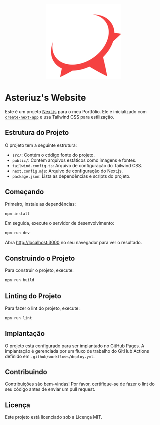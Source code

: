 <p align="center">
  <img src="./src/assets/logo/LogoMark.svg" width="240" alt="Asteriuz Logo" />
</p>

# Asteriuz's Website

Este é um projeto [Next.js](https://nextjs.org/) para o meu Portfólio. Ele é inicializado com [`create-next-app`](https://github.com/vercel/next.js/tree/canary/packages/create-next-app) e usa Tailwind CSS para estilização.

## Estrutura do Projeto

O projeto tem a seguinte estrutura:

- `src/`: Contém o código fonte do projeto.
- `public/`: Contém arquivos estáticos como imagens e fontes.
- `tailwind.config.ts`: Arquivo de configuração do Tailwind CSS.
- `next.config.mjs`: Arquivo de configuração do Next.js.
- `package.json`: Lista as dependências e scripts do projeto.

## Começando

Primeiro, instale as dependências:

```bash
npm install
```

Em seguida, execute o servidor de desenvolvimento:

```bash
npm run dev
```

Abra [http://localhost:3000](http://localhost:3000) no seu navegador para ver o resultado.

## Construindo o Projeto

Para construir o projeto, execute:

```bash
npm run build
```

## Linting do Projeto

Para fazer o lint do projeto, execute:

```bash
npm run lint
```

## Implantação

O projeto está configurado para ser implantado no GitHub Pages. A implantação é gerenciada por um fluxo de trabalho do GitHub Actions definido em `.github/workflows/deploy.yml`.

## Contribuindo

Contribuições são bem-vindas! Por favor, certifique-se de fazer o lint do seu código antes de enviar um pull request.

## Licença

Este projeto está licenciado sob a Licença MIT.

